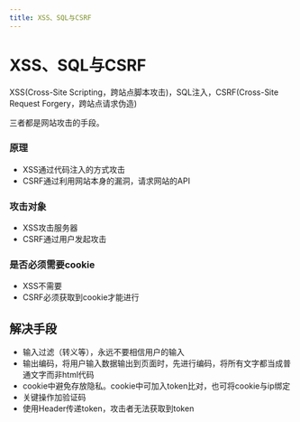```yaml
---
title: XSS、SQL与CSRF
---
```


# XSS、SQL与CSRF

XSS(Cross-Site Scripting，跨站点脚本攻击)，SQL注入，CSRF(Cross-Site Request Forgery，跨站点请求伪造)

三者都是网站攻击的手段。

### 原理

- XSS通过代码注入的方式攻击
- CSRF通过利用网站本身的漏洞，请求网站的API

### 攻击对象

- XSS攻击服务器
- CSRF通过用户发起攻击

### 是否必须需要cookie

- XSS不需要
- CSRF必须获取到cookie才能进行

## 解决手段

- 输入过滤（转义等），永远不要相信用户的输入
- 输出编码，将用户输入数据输出到页面时，先进行编码，将所有文字都当成普通文字而非html代码
- cookie中避免存放隐私。cookie中可加入token比对，也可将cookie与ip绑定
- 关键操作加验证码
- 使用Header传递token，攻击者无法获取到token
